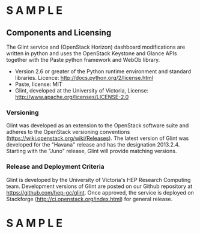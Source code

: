 # S A M P L E

## Components and Licensing

The Glint service and (OpenStack Horizon) dashboard modifications are written in python and uses the OpenStack Keystone and Glance APIs together with the Paste python framework and WebOb library.
  * Version 2.6 or greater of the Python runtime environment and standard libraries. Licence: http://docs.python.org/2/license.html
  * Paste, license: MIT
  * Glint, developed at the University of Victoria, License: http://www.apache.org/licenses/LICENSE-2.0  

### Versioning

Glint was developed as an extension to the OpenStack software suite and adheres to the OpenStack versioning conventions (https://wiki.openstack.org/wiki/Releases).  The latest version of Glint was developed for the "Havana" release and has the designation 2013.2.4. Starting with the "Juno" release, Glint will provide matching versions.


### Release and Deployment Criteria

Glint is developed by the University of Victoria's HEP Research Computing team. Development versions of Glint are posted on our Github repository at https://github.com/hep-gc/glint.
Once approved, the service is deployed on Stackforge (http://ci.openstack.org/index.html) for general release.

# S A M P L E
